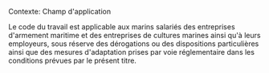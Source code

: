 Contexte: Champ d'application

Le code du travail est applicable aux marins salariés des entreprises d'armement maritime et des entreprises de cultures marines ainsi qu'à leurs employeurs, sous réserve des dérogations ou des dispositions particulières ainsi que des mesures d'adaptation prises par voie réglementaire dans les conditions prévues par le présent titre.
